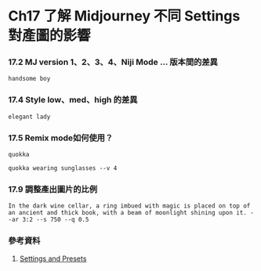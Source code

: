 # Ch17 了解 Midjourney 不同 Settings 對產圖的影響

### 17.2 MJ version 1、2、3、4、Niji Mode … 版本間的差異

`handsome boy`

### 17.4 Style low、med、high 的差異

`elegant lady`

### 17.5 Remix mode如何使用？

`quokka`

`quokka wearing sunglasses --v 4`

### 17.9 調整產出圖片的比例

`In the dark wine cellar, a ring imbued with magic is placed on top of an ancient and thick book, with a beam of moonlight shining upon it. --ar 3:2 --s 750 --q 0.5`

### 參考資料
1.	[Settings and Presets](https://docs.midjourney.com/docs/settings-and-presets)